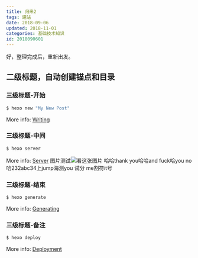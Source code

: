 ```yaml
---
title: 归来2
tags: 建站
date: 2018-09-06
updated: 2018-11-01
categories: 基础技术知识
id: 2018090601
---
```


好，整理完成后，重新出发。

<!-- more -->

## 二级标题，自动创建锚点和目录

### 三级标题-开始

``` bash
$ hexo new "My New Post"
```

More info: [Writing](https://hexo.io/docs/writing.html)

### 三级标题-中间

``` bash
$ hexo server
```

More info: [Server](https://hexo.io/docs/server.html)
图片测试![看这张图片](https://ws1.sinaimg.cn/large/b7f2e3a3gy1fwyoarbr3xj21hc0xcqrh.jpg)
哈哈thank you哈哈and fuck哈you no 哈232abc34上jump海测you 试分 me割符it号

### 三级标题-结束

``` bash
$ hexo generate
```

More info: [Generating](https://hexo.io/docs/generating.html)

### 三级标题-备注

``` bash
$ hexo deploy
```

More info: [Deployment](https://hexo.io/docs/deployment.html)

